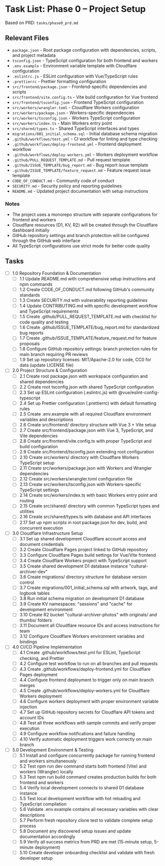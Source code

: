 # Task List: Phase 0 – Project Setup

Based on PRD: `tasks/phase0_prd.md`

## Relevant Files

- `package.json` - Root package configuration with dependencies, scripts, and project metadata
- `tsconfig.json` - TypeScript configuration for both frontend and workers
- `.env.example` - Environment variable template with Cloudflare configuration
- `.eslintrc.js` - ESLint configuration with Vue/TypeScript rules
- `.prettierrc` - Prettier formatting configuration
- `src/frontend/package.json` - Frontend-specific dependencies and scripts
- `src/frontend/vite.config.ts` - Vite build configuration for Vue frontend
- `src/frontend/tsconfig.json` - Frontend TypeScript configuration
- `src/workers/wrangler.toml` - Cloudflare Workers configuration
- `src/workers/package.json` - Workers-specific dependencies
- `src/workers/tsconfig.json` - Workers TypeScript configuration
- `src/workers/index.ts` - Main Workers entry point
- `src/shared/types.ts` - Shared TypeScript interfaces and types
- `migrations/001_initial_schema.sql` - Initial database schema migration
- `.github/workflows/test.yml` - CI workflow for linting and type checking
- `.github/workflows/deploy-frontend.yml` - Frontend deployment workflow
- `.github/workflows/deploy-workers.yml` - Workers deployment workflow
- `.github/PULL_REQUEST_TEMPLATE.md` - Pull request template
- `.github/ISSUE_TEMPLATE/bug_report.md` - Bug report issue template
- `.github/ISSUE_TEMPLATE/feature_request.md` - Feature request issue template
- `CODE_OF_CONDUCT.md` - Community code of conduct
- `SECURITY.md` - Security policy and reporting guidelines
- `README.md` - Updated project documentation with setup instructions

### Notes

- The project uses a monorepo structure with separate configurations for frontend and workers
- Cloudflare resources (D1, KV, R2) will be created through the Cloudflare dashboard initially
- GitHub repository settings and branch protection will be configured through the GitHub web interface
- All TypeScript configurations use strict mode for better code quality

## Tasks

- [ ] 1.0 Repository Foundation & Documentation
  - [ ] 1.1 Update README.md with comprehensive setup instructions and npm commands
  - [ ] 1.2 Create CODE_OF_CONDUCT.md following GitHub's community standards
  - [ ] 1.3 Create SECURITY.md with vulnerability reporting guidelines
  - [ ] 1.4 Update CONTRIBUTING.md with specific development workflow and TypeScript requirements
  - [ ] 1.5 Create .github/PULL_REQUEST_TEMPLATE.md with checklist for code quality and testing
  - [ ] 1.6 Create .github/ISSUE_TEMPLATE/bug_report.md for standardized bug reports
  - [ ] 1.7 Create .github/ISSUE_TEMPLATE/feature_request.md for feature proposals
  - [ ] 1.8 Configure GitHub repository settings: branch protection rules for main branch requiring PR reviews
  - [ ] 1.9 Set up repository licenses: MIT/Apache-2.0 for code, CC0 for data (update LICENSE file)

- [ ] 2.0 Project Structure & Configuration
  - [ ] 2.1 Create root package.json with workspace configuration and shared dependencies
  - [ ] 2.2 Create root tsconfig.json with shared TypeScript configuration
  - [ ] 2.3 Set up ESLint configuration (.eslintrc.js) with @vue/eslint-config-typescript
  - [ ] 2.4 Set up Prettier configuration (.prettierrc) with default formatting rules
  - [ ] 2.5 Create .env.example with all required Cloudflare environment variables and descriptions
  - [ ] 2.6 Create src/frontend/ directory structure with Vue 3 + Vite setup
  - [ ] 2.7 Create src/frontend/package.json with Vue 3, TypeScript, and Vite dependencies
  - [ ] 2.8 Create src/frontend/vite.config.ts with proper TypeScript and build configuration
  - [ ] 2.9 Create src/frontend/tsconfig.json extending root configuration
  - [ ] 2.10 Create src/workers/ directory with Cloudflare Workers TypeScript setup
  - [ ] 2.11 Create src/workers/package.json with Workers and Wrangler dependencies
  - [ ] 2.12 Create src/workers/wrangler.toml configuration file
  - [ ] 2.13 Create src/workers/tsconfig.json with Workers-specific TypeScript settings
  - [ ] 2.14 Create src/workers/index.ts with basic Workers entry point and routing
  - [ ] 2.15 Create src/shared/ directory with common TypeScript types and utilities
  - [ ] 2.16 Create src/shared/types.ts with database and API interfaces
  - [ ] 2.17 Set up npm scripts in root package.json for dev, build, and concurrent execution

- [ ] 3.0 Cloudflare Infrastructure Setup
  - [ ] 3.1 Set up shared development Cloudflare account access and document credentials
  - [ ] 3.2 Create Cloudflare Pages project linked to GitHub repository
  - [ ] 3.3 Configure Cloudflare Pages build settings for Vue/Vite frontend
  - [ ] 3.4 Create Cloudflare Workers project with TypeScript support
  - [ ] 3.5 Create shared development D1 database instance "cultural-archiver-dev"
  - [ ] 3.6 Create migrations/ directory structure for database version control
  - [ ] 3.7 Create migrations/001_initial_schema.sql with artwork, tags, and logbook tables
  - [ ] 3.8 Run initial schema migration on development D1 database
  - [ ] 3.9 Create KV namespaces: "sessions" and "cache" for development environment
  - [ ] 3.10 Create R2 bucket "cultural-archiver-photos" with originals/ and thumbs/ folders
  - [ ] 3.11 Document all Cloudflare resource IDs and access instructions for team
  - [ ] 3.12 Configure Cloudflare Workers environment variables and bindings

- [ ] 4.0 CI/CD Pipeline Implementation
  - [ ] 4.1 Create .github/workflows/test.yml for ESLint, TypeScript checking, and Prettier
  - [ ] 4.2 Configure test workflow to run on all branches and pull requests
  - [ ] 4.3 Create .github/workflows/deploy-frontend.yml for Cloudflare Pages deployment
  - [ ] 4.4 Configure frontend deployment to trigger only on main branch merges
  - [ ] 4.5 Create .github/workflows/deploy-workers.yml for Cloudflare Workers deployment
  - [ ] 4.6 Configure workers deployment with proper environment variable injection
  - [ ] 4.7 Set up GitHub repository secrets for Cloudflare API tokens and account IDs
  - [ ] 4.8 Test all three workflows with sample commits and verify proper execution
  - [ ] 4.9 Configure workflow notifications and failure handling
  - [ ] 4.10 Verify automatic deployment triggers work correctly on main branch

- [ ] 5.0 Development Environment & Testing
  - [ ] 5.1 Install and configure concurrently package for running frontend and workers simultaneously
  - [ ] 5.2 Test npm run dev command starts both frontend (Vite) and workers (Wrangler) locally
  - [ ] 5.3 Test npm run build command creates production builds for both frontend and workers
  - [ ] 5.4 Verify local development connects to shared D1 database instance
  - [ ] 5.5 Test local development workflow with hot reloading and TypeScript compilation
  - [ ] 5.6 Validate .env.example contains all necessary variables with clear descriptions
  - [ ] 5.7 Perform fresh repository clone test to validate complete setup process
  - [ ] 5.8 Document any discovered setup issues and update documentation accordingly
  - [ ] 5.9 Verify all success metrics from PRD are met (15-minute setup, 5-minute deployment)
  - [ ] 5.10 Create developer onboarding checklist and validate with fresh developer setup
